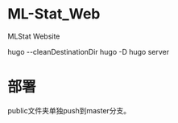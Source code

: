 # ML-Stat_Web

MLStat Website

hugo --cleanDestinationDir
hugo -D
hugo server


# 部署

public文件夹单独push到master分支。
